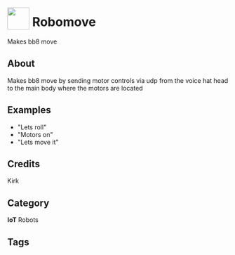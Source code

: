 # <img src="https://raw.githack.com/FortAwesome/Font-Awesome/master/svgs/solid/robot.svg" card_color="#FF7400" width="50" height="50" style="vertical-align:bottom"/> Robomove
Makes bb8 move

## About
Makes bb8 move by sending motor controls via udp from the voice hat head to the main body where the motors are located

## Examples
* "Lets roll"
* "Motors on"
* "Lets move it"

## Credits
Kirk

## Category
**IoT**
Robots

## Tags

